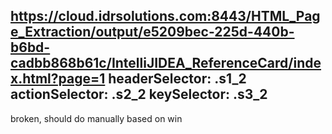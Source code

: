 https://cloud.idrsolutions.com:8443/HTML_Page_Extraction/output/e5209bec-225d-440b-b6bd-cadbb868b61c/IntelliJIDEA_ReferenceCard/index.html?page=1
headerSelector: .s1_2
actionSelector: .s2_2
keySelector: .s3_2
-----------------------------
broken, should do manually based on win